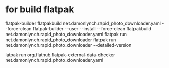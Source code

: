 
# for build flatpak
flatpak-builder flatpakbuild net.damonlynch.rapid_photo_downloader.yaml  --force-clean
flatpak-builder --user --install --force-clean flatpakbuild net.damonlynch.rapid_photo_downloader.yaml
flatpak run net.damonlynch.rapid_photo_downloader
flatpak run net.damonlynch.rapid_photo_downloader --detailed-version



latpak run org.flathub.flatpak-external-data-checker net.damonlynch.rapid_photo_downloader.yaml
